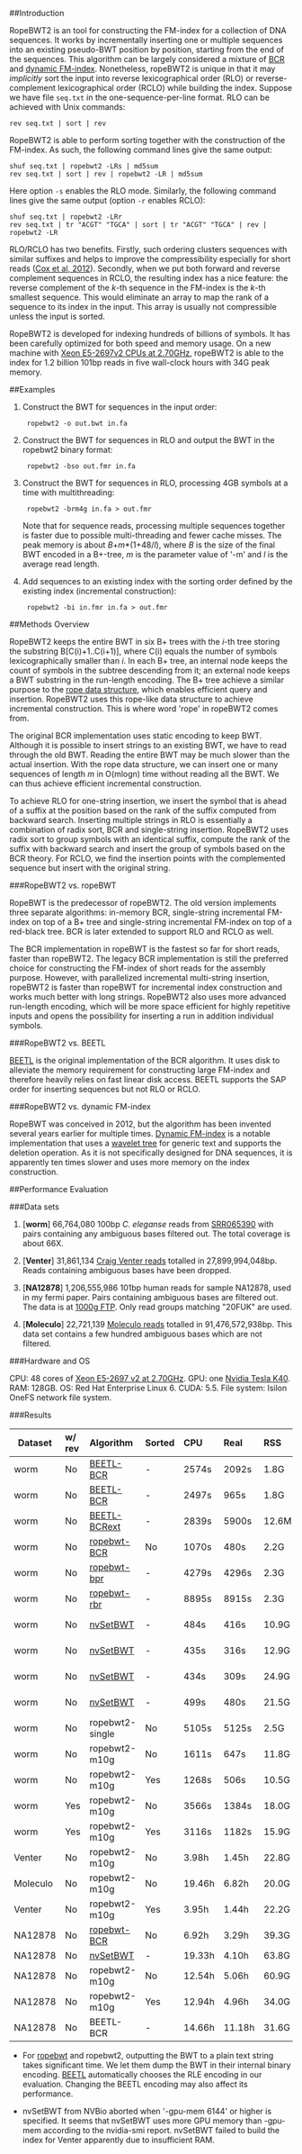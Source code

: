 ##Introduction

RopeBWT2 is an tool for constructing the FM-index for a collection of DNA
sequences. It works by incrementally inserting one or multiple sequences into an
existing pseudo-BWT position by position, starting from the end of the
sequences. This algorithm can be largely considered a mixture of [BCR][2] and
[dynamic FM-index][3]. Nonetheless, ropeBWT2 is unique in that it may
*implicitly* sort the input into reverse lexicographical order (RLO) or
reverse-complement lexicographical order (RCLO) while building the index.
Suppose we have file `seq.txt` in the one-sequence-per-line format. RLO can be
achieved with Unix commands:

    rev seq.txt | sort | rev

RopeBWT2 is able to perform sorting together with the construction of the
FM-index. As such, the following command lines give the same output:

    shuf seq.txt | ropebwt2 -LRs | md5sum
	rev seq.txt | sort | rev | ropebwt2 -LR | md5sum

Here option `-s` enables the RLO mode. Similarly, the following command lines
give the same output (option `-r` enables RCLO):

    shuf seq.txt | ropebwt2 -LRr
	rev seq.txt | tr "ACGT" "TGCA" | sort | tr "ACGT" "TGCA" | rev | ropebwt2 -LR

RLO/RCLO has two benefits. Firstly, such ordering clusters sequences with
similar suffixes and helps to improve the compressibility especially for short
reads ([Cox et al, 2012][4]). Secondly, when we put both forward and reverse
complement sequences in RCLO, the resulting index has a nice feature: the
reverse complement of the *k*-th sequence in the FM-index is the *k*-th
smallest sequence. This would eliminate an array to map the rank of a sequence
to its index in the input. This array is usually not compressible unless the
input is sorted.

RopeBWT2 is developed for indexing hundreds of billions of symbols. It has been
carefully optimized for both speed and memory usage. On a new machine with [Xeon
E5-2697v2 CPUs at 2.70GHz][cpu], ropeBWT2 is able to the index for 1.2 billion
101bp reads in five wall-clock hours with 34G peak memory.


##Examples

1. Construct the BWT for sequences in the input order:

        ropebwt2 -o out.bwt in.fa

2. Construct the BWT for sequences in RLO and output the BWT in the ropebwt2
   binary format:

        ropebwt2 -bso out.fmr in.fa

3. Construct the BWT for sequences in RLO, processing 4GB symbols at a time
   with multithreading:

        ropebwt2 -brm4g in.fa > out.fmr

   Note that for sequence reads, processing multiple sequences together is
   faster due to possible multi-threading and fewer cache misses. The peak
   memory is about *B*+*m*\*(1+48/*l*), where *B* is the size of the final BWT
   encoded in a B+-tree, *m* is the parameter value of '-m' and *l* is the
   average read length.

4. Add sequences to an existing index with the sorting order defined by the
   existing index (incremental construction):

        ropebwt2 -bi in.fmr in.fa > out.fmr


##Methods Overview

RopeBWT2 keeps the entire BWT in six B+ trees with the *i*-th tree storing the
substring B[C(i)+1..C(i+1)], where C(i) equals the number of
symbols lexicographically smaller than *i*. In each B+ tree, an internal node
keeps the count of symbols in the subtree descending from it; an external node
keeps a BWT substring in the run-length encoding. The B+ tree achieve a similar
purpose to the [rope data structure][7], which enables efficient query and
insertion. RopeBWT2 uses this rope-like data structure to achieve incremental
construction. This is where word 'rope' in ropeBWT2 comes from.

The original BCR implementation uses static encoding to keep BWT. Although it is
possible to insert strings to an existing BWT, we have to read through the old
BWT. Reading the entire BWT may be much slower than the actual insertion. With
the rope data structure, we can insert one or many sequences of length *m* in
O(mlogn) time without reading all the BWT. We can thus achieve efficient
incremental construction.

To achieve RLO for one-string insertion, we insert the symbol that is ahead of
a suffix at the position based on the rank of the suffix computed from backward
search. Inserting multiple strings in RLO is essentially a combination of radix
sort, BCR and single-string insertion. RopeBWT2 uses radix sort to group
symbols with an identical suffix, compute the rank of the suffix with backward
search and insert the group of symbols based on the BCR theory. For RCLO, we
find the insertion points with the complemented sequence but insert with the
original string.


###RopeBWT2 vs. ropeBWT

RopeBWT is the predecessor of ropeBWT2. The old version implements three
separate algorithms: in-memory BCR, single-string incremental FM-index on top
of a B+ tree and single-string incremental FM-index on top of a red-black tree.
BCR is later extended to support RLO and RCLO as well.

The BCR implementation in ropeBWT is the fastest so far for short reads, faster
than ropeBWT2. The legacy BCR implementation is still the preferred choice for
constructing the FM-index of short reads for the assembly purpose. However,
with parallelized incremental multi-string insertion, ropeBWT2 is faster than
ropeBWT for incremental index construction and works much better with long
strings. RopeBWT2 also uses more advanced run-length encoding, which will be
more space efficient for highly repetitive inputs and opens the possibility for
inserting a run in addition individual symbols.

###RopeBWT2 vs. BEETL

[BEETL][5] is the original implementation of the BCR algorithm. It uses disk to
alleviate the memory requirement for constructing large FM-index and therefore
heavily relies on fast linear disk access. BEETL supports the SAP order for
inserting sequences but not RLO or RCLO.

###RopeBWT2 vs. dynamic FM-index

RopeBWT was conceived in 2012, but the algorithm has been invented several
years earlier for multiple times. [Dynamic FM-index][3] is a notable
implementation that uses a [wavelet tree][6] for generic text and supports the
deletion operation. As it is not specifically designed for DNA sequences, it is
apparently ten times slower and uses more memory on the index construction.



##Performance Evaluation

###Data sets

1. [**worm**] 66,764,080 100bp *C. eleganse* reads from [SRR065390][ce] with pairs
   containing any ambiguous bases filtered out. The total coverage is about 66X.

2. [**Venter**] 31,861,134 [Craig Venter reads][venter] totalled in 27,899,994,048bp.
   Reads containing ambiguous bases have been dropped.

3. [**NA12878**] 1,206,555,986 101bp human reads for sample NA12878, used in my fermi paper.
   Pairs containing ambiguous bases are filtered out. The data is at [1000g FTP][12878].
   Only read groups matching "20FUK" are used.

4. [**Moleculo**] 22,721,139 [Moleculo reads][mol] totalled in 91,476,572,938bp.
   This data set contains a few hundred ambiguous bases which are not filtered.

###Hardware and OS

CPU: 48 cores of [Xeon E5-2697 v2 at 2.70GHz][cpu]. GPU: one [Nvidia Tesla
K40][gpu]. RAM: 128GB. OS: Red Hat Enterprise Linux 6. CUDA: 5.5. File system:
Isilon OneFS network file system.

###Results

|Dataset|w/ rev|Algorithm        |Sorted|CPU   |Real  |RSS  |Comment|
|-------|:-----|:----------------|:-----|:-----|:-----|:----|:------|
|worm   |No    |[BEETL-BCR][bcr] |-     |2574s |2092s |1.8G |network disk|
|worm   |No    |[BEETL-BCR][bcr] |-     |2497s |965s  |1.8G |RAM disk|
|worm   |No    |[BEETL-BCRext][bcr]|-   |2839s |5900s |12.6M|network disk|
|worm   |No    |[ropebwt-BCR][rb]|No    |1070s |480s  |2.2G |-bORtf -abcr|
|worm   |No    |[ropebwt-bpr][rb]|-     |4279s |4296s |2.3G |-bOR|
|worm   |No    |[ropebwt-rbr][rb]|-     |8895s |8915s |2.3G |-bOR -arbr|
|worm   |No    |[nvSetBWT][nvb]  |-     |484s  |416s  |10.9G|mem: 2g/4g|
|worm   |No    |[nvSetBWT][nvb]  |-     |435s  |316s  |12.9G|mem: 4g/4g|
|worm   |No    |[nvSetBWT][nvb]  |-     |434s  |309s  |24.9G|mem: 16g/4g|
|worm   |No    |[nvSetBWT][nvb]  |-     |499s  |480s  |21.5G|mem: 16g/2g|
|worm   |No    |ropebwt2-single  |No    |5105s |5125s |2.5G |-bR|
|worm   |No    |ropebwt2-m10g    |No    |1611s |647s  |11.8G|-bRm10g|
|worm   |No    |ropebwt2-m10g    |Yes   |1268s |506s  |10.5G|-brRm10g|
|worm   |Yes   |ropebwt2-m10g    |No    |3566s |1384s |18.0G|-bm10g|
|worm   |Yes   |ropebwt2-m10g    |Yes   |3116s |1182s |15.9G|-brm10g|
|Venter |No    |ropebwt2-m10g    |No    |3.98h |1.45h |22.8G|-bRm10g|
|Moleculo|No   |ropebwt2-m10g    |No    |19.46h|6.82h |20.0G|-bRm10g|
|Venter |No    |ropebwt2-m10g    |Yes   |3.95h |1.44h |22.2G|-brRm10g|
|NA12878|No    |[ropebwt-BCR][rb]|No    |6.92h |3.29h |39.3G|-bORtf -abcr|
|NA12878|No    |[nvSetBWT][nvb]  |-     |19.33h|4.10h |63.8G|48g/4g|
|NA12878|No    |ropebwt2-m10g    |No    |12.54h|5.06h |60.9G|-bRm10g|
|NA12878|No    |ropebwt2-m10g    |Yes   |12.94h|4.96h |34.0G|-brRm10g|
|NA12878|No    |BEETL-BCR        |-     |14.66h|11.18h|31.6G|network disk|

* For [ropebwt][rb] and ropebwt2, outputting the BWT to a plain text string
  takes significant time. We let them dump the BWT in their internal binary
  encoding. [BEETL][bcr] automatically chooses the RLE encoding in our
  evaluation. Changing the BEETL encoding may also affect its performance.

* nvSetBWT from NVBio aborted when '-gpu-mem 6144' or higher is specified. It
  seems that nvSetBWT uses more GPU memory than -gpu-mem according to the
  nvidia-smi report. nvSetBWT failed to build the index for Venter apparently
  due to insufficient RAM.

[1]: https://github.com/lh3/ropebwt
[2]: http://dx.doi.org/10.1007/978-3-642-21458-5_20
[3]: http://dfmi.sourceforge.net/
[4]: https://www.ncbi.nlm.nih.gov/pubmed/22556365
[5]: https://github.com/BEETL/BEETL
[6]: https://en.wikipedia.org/wiki/Wavelet_Tree
[7]: https://en.wikipedia.org/wiki/Rope_%28data_structure%29

[ce]: http://www.ncbi.nlm.nih.gov/sra/?term=SRR065390
[cpu]: http://ark.intel.com/products/75283/Intel-Xeon-Processor-E5-2697-v2-30M-Cache-2_70-GHz
[gpu]: http://www.nvidia.com/object/tesla-servers.html
[bcr]: https://github.com/BEETL/BEETL
[rb]: https://github.com/lh3/ropebwt
[sga]: https://github.com/jts/sga
[nvb]: https://github.com/NVlabs/nvbio
[mol]: ftp://ftp.ncbi.nih.gov/1000genomes/ftp/technical/working/20131209_na12878_moleculo/
[12878]: ftp://ftp.ncbi.nih.gov/1000genomes/ftp/technical/working/20130103_high_cov_trio_bams/NA12878/alignment/
[venter]: ftp://ftp.ncbi.nih.gov/pub/TraceDB/Personal_Genomics/Venter/
